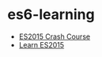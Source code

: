 # es6-learning

- [ES2015 Crash Course](https://laracasts.com/series/es6-cliffsnotes)
- [Learn ES2015](https://babeljs.io/docs/en/learn)
